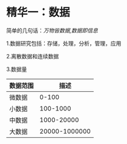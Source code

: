# 精华一：数据
简单的几句话：*万物皆数据,数据即信息*

1.数据研究包括：存储，处理，分析，管理，应用  

2.离散数据和连续数据  

3.数据量

| 数据范围       | 描述         |
|---------------|--------------|
| 微数据        |    0-100       |
| 小数据        | 100-1000     |
| 中数据        | 1000-20000   |
| 大数据        | 20000-1000000|


